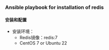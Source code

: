 ### Ansible playbook for installation of redis

#### 安装和配置
- 安装环境：
  - Redis镜像：redis:7
  - CentOS 7 or Ubuntu 22

